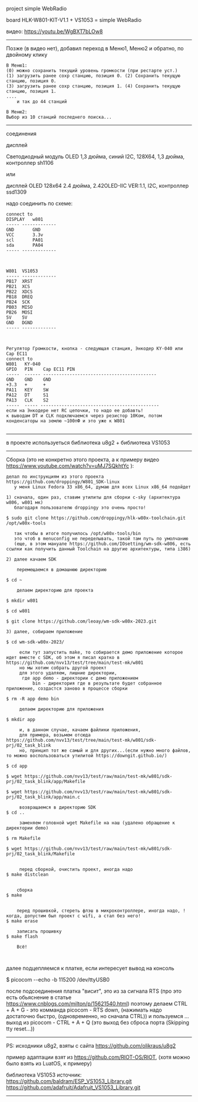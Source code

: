 project simple WebRadio

board HLK-W801-KIT-V1.1 + VS1053 = simple WebRadio


видео:
https://youtu.be/WgBXT7bLOw8

------
Позже (в видео нет), добавил переход в Меню1, Меню2 и обратно, по двойному клику
~~~
В Меню1:
(0) можно сохранить текущий уровень громкости (при рестарте уст.)
(1) загрузить ранее сохр станцию, позиция 0. (2) Сохранить текущую станцию, позиция 0.
(3) загрузить ранее сохр станцию, позиция 1. (4) Сохранить текущую станцию, позиция 1.
....
    и так до 44 станций                   
~~~
~~~
В Меню2:
Выбор из 10 станций последнего поиска...
~~~

------

соединения

дисплей

Светодиодный модуль OLED 1,3 дюйма, синий I2C, 128X64, 1,3 дюйма, контроллер sh1106

или

дисплей OLED 128x64 2.4 дюйма, 2.42OLED-IIC VER:1.1, I2C, контроллер ssd1309


надо соединить по схеме:
~~~
connect to
DISPLAY   w801
----- -------------
GND       GND
VCC       3.3v 
scl       PA01
sda       PA04
----- -------------



W801  VS1053
----- -------------
PB17  XRST
PB21  XCS
PB22  XDCS
PB18  DREQ
PB24  SCK
PB03  MISO
PB26  MOSI
5V    5V
GND   DGND
----- -------------



Регулятор Громкости, кнопка - следующая станция, Энкодер KY-040 или Cap EC11
connect to
W801   KY-040 
GPIO   PIN    Cap EC11 PIN
-----  ------ -------------------------------------------
GND    GND    GND
+3.3   +      +
PA11   KEY    SW
PA12   DT     S1
PA13   CLK    S2
-----  ----- ---------------------------------------------
если на Энкодере нет RC цепочки, то надо ее добавть!
к выводам DT и CLK подключаемся через резистор 10Ком, потом конденсаторы на землю ~100пФ и это уже к W801


~~~



--------

в проекте используеться библиотека u8g2 + библиотека VS1053




--------









Сборка  (это не конкретно этого проекта, а к примеру видео https://www.youtube.com/watch?v=uMJ7SQkhtYc ):
~~~
делал по инструкциям из этого проекта https://github.com/droppingy/W801_SDK-linux
   у меня Linux Fedora 33 x86_64, думаю для всех Linux x86_64 подойдет

1) сначала, один раз, ставим утилиты для сборки c-sky (архитектура w806, w801 мк)
   благодаря пользователю droppingy это очень просто!  

$ sudo git clone https://github.com/droppingy/hlk-w80x-toolchain.git /opt/w80x-tools

   так чтобы в итоге получилось /opt/w80x-tools/bin
   это чтоб в menuconfig не переделывать, такой там путь по умолчанию
   (еще, в этом мануале https://github.com/IOsetting/wm-sdk-w806, есть ссылки как получить данный Toolchain на другие архитектуры, типа i386)

2) далее качаем SDK

    перемещаемся в домашнюю директорию
 
$ cd ~

    делаем директорию для проекта

$ mkdir w801

$ cd w801  

$ git clone https://github.com/leoay/wm-sdk-w80x-2023.git

3) далее, собираем приложение

$ cd wm-sdk-w80x-2023/

     если тут запустить make, то собирается демо приложение которое идет вместе с SDK, об этом я писал кратко в https://github.com/nvv13/test/tree/main/test-mk/w801 
     но мы хотим собрать другой проект
     для этого удаляем, лишние директории, 
      где app demo - директории с демо приложением
          bin - директория где в результате будет собранное приложение, создастся заново в процессе сборки

$ rm -R app demo bin

     делаем директорию для приложения

$ mkdir app

     и, в данном случае, качаем файлики приложения, 
     для примера, возьмем отсюда https://github.com/nvv13/test/tree/main/test-mk/w801/sdk-prj/02_task_blink
     но, принцип тот же самый и для других...(если нужно много файлов, то можно воспользоваться утилитой https://downgit.github.io/)

$ cd app

$ wget https://github.com/nvv13/test/raw/main/test-mk/w801/sdk-prj/02_task_blink/app/Makefile

$ wget https://github.com/nvv13/test/raw/main/test-mk/w801/sdk-prj/02_task_blink/app/main.c

     возвращаемся в директорию SDK
$ cd ..

     заменяем головной wget Makefile на наш (удалено обращение к директории demo)

$ rm Makefile

$ wget https://github.com/nvv13/test/raw/main/test-mk/w801/sdk-prj/02_task_blink/Makefile


     перед сборкой, очистить проект, иногда надо
$ make distclean


    сборка
$ make 


    перед прошивкой, стереть флэш в микроконтроллере, иногда надо, !когда, допустим был проект с wifi, а стал без него!
$ make erase

    записать прошивку
$ make flash

    Всё!



~~~





  далее подцепляемся к платке, если интересует вывод на консоль

$ picocom --echo -b 115200 /dev/ttyUSB0

  после подсоединения платка "висит", это из за сигнала RTS (про это есть обьяснение в статье https://www.cnblogs.com/milton/p/15621540.html)
  поэтому делаем CTRL + A + G   - это комманда picocom - RTS down, (нажимать надо достаточно быстро, (одновременно, но сначала CTRL))
  и пользуемся ...
          выход из picocom - CTRL + A + Q  (это выход без сброса порта (Skipping tty reset...))


------

PS:
исходники u8g2, взяты с сайта https://github.com/olikraus/u8g2

пример адаптации взят из https://github.com/RIOT-OS/RIOT, (хотя можно было взять из LuatOS, к примеру)

библиотека VS1053 источник:
https://github.com/baldram/ESP_VS1053_Library.git
https://github.com/adafruit/Adafruit_VS1053_Library.git

------




